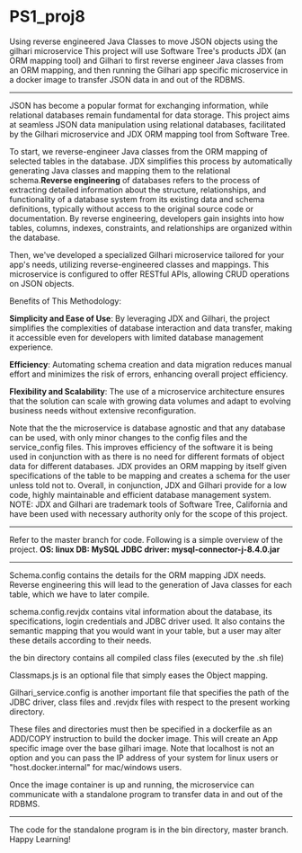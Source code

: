 # PS1_proj8
Using reverse engineered Java Classes to move JSON objects using the gilhari microservice
This project will use Software Tree's products JDX (an ORM mapping tool) and Gilhari to first reverse engineer Java classes from an ORM mapping, and then running the Gilhari app specific microservice in a docker image to transfer JSON data in and out of the RDBMS.
*****************************************************************

JSON has become a popular format for exchanging information, while relational databases remain fundamental for data storage. This project aims at seamless JSON data manipulation using relational databases, facilitated by the Gilhari microservice and JDX ORM mapping tool from Software Tree.

To start, we reverse-engineer Java classes from the ORM mapping of selected tables in the database. JDX simplifies this process by automatically generating Java classes and mapping them to the relational schema.**Reverse engineering** of databases refers to the process of extracting detailed information about the structure, relationships, and functionality of a database system from its existing data and schema definitions, typically without access to the original source code or documentation. By reverse engineering, developers gain insights into how tables, columns, indexes, constraints, and relationships are organized within the database.

Then, we've developed a specialized Gilhari microservice tailored for your app's needs, utilizing reverse-engineered classes and mappings. This microservice is configured to offer RESTful APIs, allowing CRUD operations on JSON objects.

Benefits of This Methodology:

**Simplicity and Ease of Use**: By leveraging JDX and Gilhari, the project simplifies the complexities of database interaction and data transfer, making it accessible even for developers with limited database management experience.

**Efficiency**: Automating schema creation and data migration reduces manual effort and minimizes the risk of errors, enhancing overall project efficiency.

**Flexibility and Scalability**: The use of a microservice architecture ensures that the solution can scale with growing data volumes and adapt to evolving business needs without extensive reconfiguration.

Note that the the microservice is database agnostic and that any database can be used, with only minor changes to the config files and the service_config files. This improves efficiency of the software it is being used in conjunction with as there is no need for different formats of object data for different databases. JDX provides an ORM mapping by itself given specifications of the table to be mapping and creates a schema for the user unless told not to. Overall, in conjunction, JDX and Gilhari provide for a low code, highly maintainable and efficient database management system.
NOTE: JDX and Gilhari are trademark tools of Software Tree, California and have been used with necessary authority only for the scope of this project.
*****************************************************************
Refer to the master branch for code. Following is a simple overview of the project.
**OS: linux
DB: MySQL
JDBC driver: mysql-connector-j-8.4.0.jar**
*****************************************************************
Schema.config contains the details for the ORM mapping JDX needs. Reverse engineering this will lead to the generation of Java classes for each table, which we have to later compile.

schema.config.revjdx contains vital information about the database, its specifications, login credentials and JDBC driver used. It also contains the semantic mapping that you would want in your table, but a user may alter these details according to their needs.

the bin directory contains all compiled class files (executed by the .sh file)

Classmaps.js is an optional file that simply eases the Object mapping. 

Gilhari_service.config is another important file that specifies the path of the JDBC driver, class files and .revjdx files with respect to the present working directory.

These files and directories must then be specified in a dockerfile as an ADD/COPY instruction to build the docker image. This will create an App specific image over the base gilhari image. 
Note that localhost is not an option and you can pass the IP address of your system for linux users or "host.docker.internal" for mac/windows users.

Once the image container is up and running, the microservice can communicate with a standalone program to transfer data in and out of the RDBMS.
*****************************************************************
The code for the standalone program is in the bin directory, master branch. 
Happy Learning!
